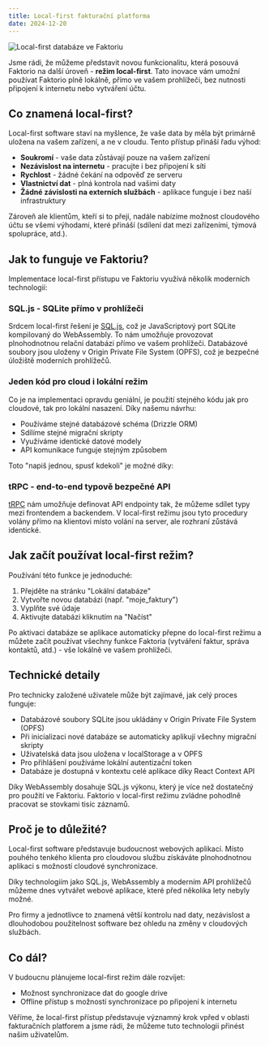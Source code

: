```yaml
---
title: Local-first fakturační platforma
date: 2024-12-20
---
```


![Local-first databáze ve Faktoriu](../../../images/cfdeaa7e66634251023815c5ddd3920444fb9cce31cb925474f03a417f79e206.png)

Jsme rádi, že můžeme představit novou funkcionalitu, která posouvá Faktorio na další úroveň - **režim local-first**. Tato inovace vám umožní používat Faktorio plně lokálně, přímo ve vašem prohlížeči, bez nutnosti připojení k internetu nebo vytváření účtu.

## Co znamená local-first?

Local-first software staví na myšlence, že vaše data by měla být primárně uložena na vašem zařízení, a ne v cloudu. Tento přístup přináší řadu výhod:

- **Soukromí** - vaše data zůstávají pouze na vašem zařízení
- **Nezávislost na internetu** - pracujte i bez připojení k síti
- **Rychlost** - žádné čekání na odpověď ze serveru
- **Vlastnictví dat** - plná kontrola nad vašimi daty
- **Žádné závislosti na externích službách** - aplikace funguje i bez naší infrastruktury

Zároveň ale klientům, kteří si to přejí, nadále nabízíme možnost cloudového účtu se všemi výhodami, které přináší (sdílení dat mezi zařízeními, týmová spolupráce, atd.).

## Jak to funguje ve Faktoriu?

Implementace local-first přístupu ve Faktoriu využívá několik moderních technologií:

### SQL.js - SQLite přímo v prohlížeči

Srdcem local-first řešení je [SQL.js](https://sql.js.org/), což je JavaScriptový port SQLite kompilovaný do WebAssembly. To nám umožňuje provozovat plnohodnotnou relační databázi přímo ve vašem prohlížeči. Databázové soubory jsou uloženy v Origin Private File System (OPFS), což je bezpečné úložiště moderních prohlížečů.

### Jeden kód pro cloud i lokální režim

Co je na implementaci opravdu geniální, je použití stejného kódu jak pro cloudové, tak pro lokální nasazení. Díky našemu návrhu:

- Používáme stejné databázové schéma (Drizzle ORM)
- Sdílíme stejné migrační skripty
- Využíváme identické datové modely
- API komunikace funguje stejným způsobem

Toto "napiš jednou, spusť kdekoli" je možné díky:

### tRPC - end-to-end typově bezpečné API

[tRPC](https://trpc.io/) nám umožňuje definovat API endpointy tak, že můžeme sdílet typy mezi frontendem a backendem. V local-first režimu jsou tyto procedury volány přímo na klientovi místo volání na server, ale rozhraní zůstává identické.

## Jak začít používat local-first režim?

Používání této funkce je jednoduché:

1. Přejděte na stránku "Lokální databáze"
2. Vytvořte novou databázi (např. "moje_faktury")
3. Vyplňte své údaje
4. Aktivujte databázi kliknutím na "Načíst"

Po aktivaci databáze se aplikace automaticky přepne do local-first režimu a můžete začít používat všechny funkce Faktoria (vytváření faktur, správa kontaktů, atd.) - vše lokálně ve vašem prohlížeči.

## Technické detaily

Pro technicky založené uživatele může být zajímavé, jak celý proces funguje:

- Databázové soubory SQLite jsou ukládány v Origin Private File System (OPFS)
- Při inicializaci nové databáze se automaticky aplikují všechny migrační skripty
- Uživatelská data jsou uložena v localStorage a v OPFS
- Pro přihlášení používáme lokální autentizační token
- Databáze je dostupná v kontextu celé aplikace díky React Context API

Díky WebAssembly dosahuje SQL.js výkonu, který je více než dostatečný pro použití ve Faktoriu. Faktorio v local-first režimu zvládne pohodlně pracovat se stovkami tisíc záznamů.

## Proč je to důležité?

Local-first software představuje budoucnost webových aplikací. Místo pouhého tenkého klienta pro cloudovou službu získáváte plnohodnotnou aplikaci s možností cloudové synchronizace.

Díky technologiím jako SQL.js, WebAssembly a moderním API prohlížečů můžeme dnes vytvářet webové aplikace, které před několika lety nebyly možné.

Pro firmy a jednotlivce to znamená větší kontrolu nad daty, nezávislost a dlouhodobou použitelnost software bez ohledu na změny v cloudových službách.

## Co dál?

V budoucnu plánujeme local-first režim dále rozvíjet:

- Možnost synchronizace dat do google drive
- Offline přístup s možností synchronizace po připojení k internetu

Věříme, že local-first přístup představuje významný krok vpřed v oblasti fakturačních platforem a jsme rádi, že můžeme tuto technologii přinést našim uživatelům.
